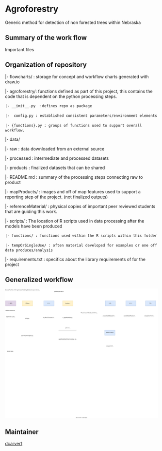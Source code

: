 # Agroforestry

Generic method for detection of non forested trees within Nebraska

## Summary of the work flow 

Important files 


## Organization of repository

|- flowcharts/ : storage for concept and workflow charts generated with draw.io

|- agroforestry/: functions defined as part of this project, this contains the code that is dependent on the python processing steps. 

    |- __init__.py  :defines repo as package

    |-  config.py : established consistent parameters/environment elements

    |- {functions}.py : groups of functions used to support overall workflow. 

|- data/

   |- raw : data downloaded from an external source

   |- processed : intermediate and processed datasets

   |- products : finalized datasets that can be shared

|- README.md : summary of the processing steps connecting raw to product
   
|- mapProducts/ : images and off of map features used to support a reporting step of the project. (not finalized outputs)

|- referenceMaterial/ : physical copies of important peer reviewed students that are guiding this work. 

|- scripts/ : The location of R scripts used in data processing after the models have been produced 

    |- functions/ : functions used within the R scripts within this folder 
    
    |- tempOrSingleUse/ : often material developed for examples or one off data produces/analysis

|- requirements.txt : specifics about the library requirements of for the project


## Generalized workflow 

![general workflow](./flowcharts/agroforestryOverview.svg)



## Maintainer

[dcarver1](https://github.com/dcarver1)
